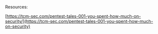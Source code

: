 Resources:

[https://tcm-sec.com/pentest-tales-001-you-spent-how-much-on-security/](https://tcm-sec.com/pentest-tales-001-you-spent-how-much-on-security)


